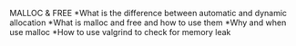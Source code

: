 MALLOC & FREE
*What is the difference between automatic and dynamic allocation
*What is malloc and free and how to use them
*Why and when use malloc
*How to use valgrind to check for memory leak
